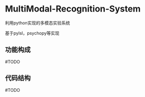 # MultiModal-Recognition-System

利用python实现的多模态实验系统

基于pylsl，psychopy等实现

## 功能构成

#TODO

## 代码结构

#TODO